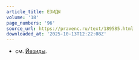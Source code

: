 ```yaml
---
article_title: ЕЗИДЫ
volume: '18'
page_numbers: '96'
source_url: https://pravenc.ru/text/189585.html
downloaded_at: '2025-10-13T12:22:08Z'
---
```


- см. [Йезиды](https://pravenc.ru/text/Йезиды.html).
